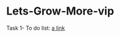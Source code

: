 # Lets-Grow-More-vip

Task 1- To do list: [a link](https://blessing-bowmi.github.io/lets-grow-more-vip/To%20do/)

